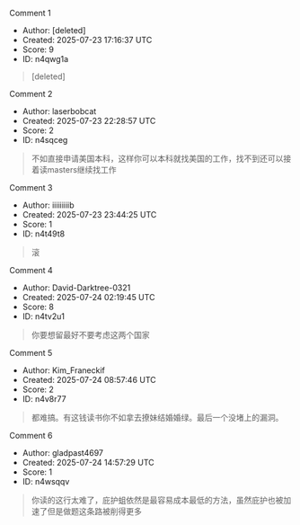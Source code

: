Comment 1

- Author: [deleted]
- Created: 2025-07-23 17:16:37 UTC
- Score: 9
- ID: n4qwg1a

> [deleted]

Comment 2

- Author: laserbobcat
- Created: 2025-07-23 22:28:57 UTC
- Score: 2
- ID: n4sqceg

> 不如直接申请美国本科，这样你可以本科就找美国的工作，找不到还可以接着读masters继续找工作

Comment 3

- Author: iiiiiiiiib
- Created: 2025-07-23 23:44:25 UTC
- Score: 1
- ID: n4t49t8

> 滚

Comment 4

- Author: David-Darktree-0321
- Created: 2025-07-24 02:19:45 UTC
- Score: 8
- ID: n4tv2u1

> 你要想留最好不要考虑这两个国家

Comment 5

- Author: Kim_Franeckif
- Created: 2025-07-24 08:57:46 UTC
- Score: 2
- ID: n4v8r77

> 都难搞。有这钱读书你不如拿去撩妹结婚婚绿。最后一个没堵上的漏洞。

Comment 6

- Author: gladpast4697
- Created: 2025-07-24 14:57:29 UTC
- Score: 1
- ID: n4wsqqv

> 你读的这行太难了，庇护蛆依然是最容易成本最低的方法，虽然庇护也被加速了但是做题这条路被削得更多
